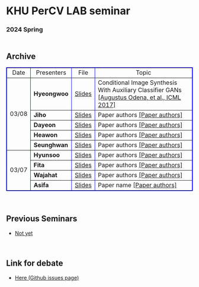 # KHU PerCV LAB seminar

### 2024 Spring <br /><br />
## Archive <br />


<table border="1" bordercolor="blue" align = "center" >
    <tr align = "center">
  <td>Date</td>
	<td>Presenters</td>
	<td>File</td>
	<td>Topic</td>  
    </tr>
    <tr>
  <td rowspan="5" align = "center" >03/08</td>
		  <td><b>Hyeongwoo</b></td>
		  <td><a href="https://docs.google.com/presentation/d/1d_K-lVvJ3I4w_uBvxbM1nt6Srpf_IR7O/edit?usp=sharing&ouid=100024562668277080804&rtpof=true&sd=true" target="_blank">Slides</a></td>
		  <td>Conditional Image Synthesis With Auxiliary Classifier GANs <a href="https://arxiv.org/abs/1610.09585" target="_blank">[Augustus Odena, et al., ICML 2017]</td>
    </tr>
    <tr>
		  <td><b>Jiho</b></td>
		  <td><a href="#" target="_blank">Slides</a></td>
			<td>Paper authors <a href="#" target="_blank">[Paper authors]</a></td>
    </tr>
    <tr>
		  <td><b>Dayeon</b></td>
		  <td><a href="#" target="_blank">Slides</a></td>
			<td>Paper authors <a href="#" target="_blank">[Paper authors]</a></td>
    </tr>
    <tr>
		  <td><b>Heawon</b></td>
		  <td><a href="#" target="_blank">Slides</a></td>
			<td>Paper authors <a href="#" target="_blank">[Paper authors]</a></td>
    </tr>
    <tr>
		  <td><b>Seunghwan</b></td>
		  <td><a href="#" target="_blank">Slides</a></td>
			<td>Paper authors <a href="#" target="_blank">[Paper authors]</a></td>
    </tr>
    <tr>

		 
  <td rowspan="4" align = "center" >03/07</td>
		  <td><b>Hyunsoo</b></td>
		  <td><a href="#" target="_blank">Slides</a></td>	
			<td>Paper authors <a href="#" target="_blank">[Paper authors]</a></td>
    </tr>
    <tr>
		  <td><b>Fita</b></td>
		  <td><a href="#" target="_blank">Slides</a></td>
			<td>Paper authors <a href="#" target="_blank">[Paper authors]</a></td>
    </tr>
    <tr>
		  <td><b>Wajahat</b></td>
		  <td><a href="#" target="_blank">Slides</a></td>
			<td>Paper authors <a href="#" target="_blank">[Paper authors]</a></td>
    </tr>
    <tr>
		  <td><b>Asifa</b></td>
		  <td><a href="#" target="_blank">Slides</a></td>
			<td>Paper name <a href="#" target="_blank">[Paper authors]</a></td>
    </tr>
</table>
<br />


## Previous Seminars

- [Not yet](https://github.com/hyeongwoo123/percv_seminar/blob/main/2024_Spring.md)
<br />


## Link for debate

- [Here (Github issues page)](https://github.com/hyeongwoo123/percv_seminar/issues)
